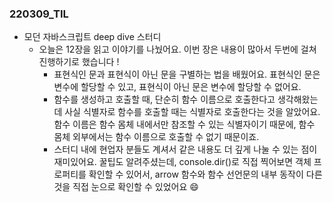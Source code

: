 ### 220309_TIL

- 모던 자바스크립트 deep dive 스터디
  - 오늘은 12장을 읽고 이야기를 나눴어요. 이번 장은 내용이 많아서 두번에 걸쳐 진행하기로 했습니다 !
    - 표현식인 문과 표현식이 아닌 문을 구별하는 법을 배웠어요. 표현식인 문은 변수에 할당할 수 있고, 표현식이 아닌 문은 변수에 할당할 수 없어요.
    - 함수를 생성하고 호출할 때, 단순히 함수 이름으로 호출한다고 생각해왔는데 사실 식별자로 함수를 호출할 때는 식별자로 호출한다는 것을 알았어요. 함수 이름은 함수 몸체 내에서만 참조할 수 있는 식별자이기 때문에, 함수 몸체 외부에서는 함수 이름으로 호출할 수 없기 때문이죠.
    - 스터디 내에 현업자 분들도 계셔서 같은 내용도 더 깊게 나눌 수 있는 점이 재미있어요. 꿀팁도 알려주셨는데, console.dir()로 직접 찍어보면 객체 프로퍼티를 확인할 수 있어서, arrow 함수와 함수 선언문의 내부 동작이 다른 것을 직접 눈으로 확인할 수 있었어요 😄
